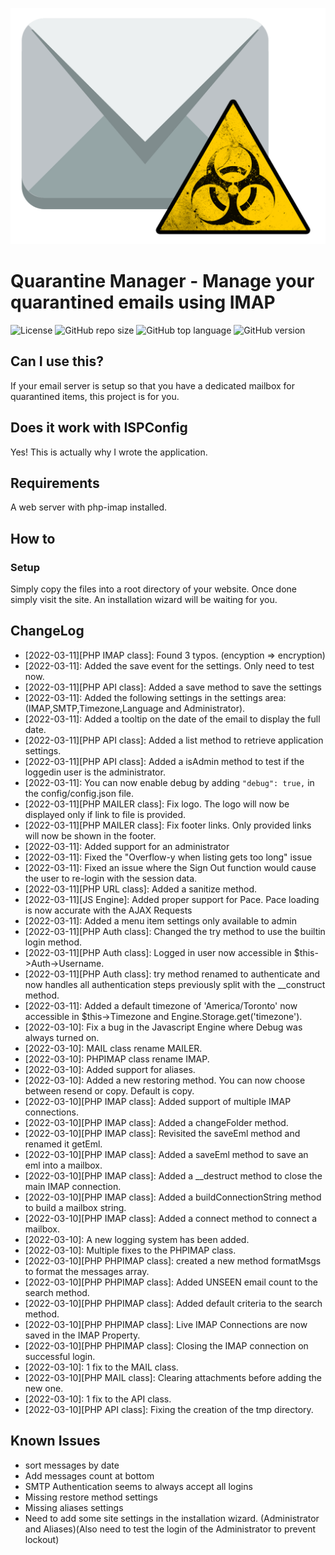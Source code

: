 ![Quarantine Manager](/dist/img/logo.png)

# Quarantine Manager - Manage your quarantined emails using IMAP
![License](https://img.shields.io/github/license/LouisOuellet/quarantine-manager?style=for-the-badge)
![GitHub repo size](https://img.shields.io/github/repo-size/LouisOuellet/quarantine-manager?style=for-the-badge)
![GitHub top language](https://img.shields.io/github/languages/top/LouisOuellet/quarantine-manager?style=for-the-badge)
![GitHub version](https://img.shields.io/badge/version-22.03--11-green?style=for-the-badge)


## Can I use this?
If your email server is setup so that you have a dedicated mailbox for quarantined items, this project is for you.

## Does it work with ISPConfig
Yes! This is actually why I wrote the application.

## Requirements
A web server with php-imap installed.

## How to
### Setup
Simply copy the files into a root directory of your website. Once done simply visit the site. An installation wizard will be waiting for you.

## ChangeLog

 * [2022-03-11][PHP IMAP class]: Found 3 typos. (encyption => encryption)
 * [2022-03-11]: Added the save event for the settings. Only need to test now.
 * [2022-03-11][PHP API class]: Added a save method to save the settings
 * [2022-03-11]: Added the following settings in the settings area: (IMAP,SMTP,Timezone,Language and Administrator).
 * [2022-03-11]: Added a tooltip on the date of the email to display the full date.
 * [2022-03-11][PHP API class]: Added a list method to retrieve application settings.
 * [2022-03-11][PHP API class]: Added a isAdmin method to test if the loggedin user is the administrator.
 * [2022-03-11]: You can now enable debug by adding ```"debug": true,``` in the config/config.json file.
 * [2022-03-11][PHP MAILER class]: Fix logo. The logo will now be displayed only if link to file is provided.
 * [2022-03-11][PHP MAILER class]: Fix footer links. Only provided links will now be shown in the footer.
 * [2022-03-11]: Added support for an administrator
 * [2022-03-11]: Fixed the "Overflow-y when listing gets too long" issue
 * [2022-03-11]: Fixed an issue where the Sign Out function would cause the user to re-login with the session data.
 * [2022-03-11][PHP URL class]: Added a sanitize method.
 * [2022-03-11][JS Engine]: Added proper support for Pace. Pace loading is now accurate with the AJAX Requests
 * [2022-03-11]: Added a menu item settings only available to admin
 * [2022-03-11][PHP Auth class]: Changed the try method to use the builtin login method.
 * [2022-03-11][PHP Auth class]: Logged in user now accessible in $this->Auth->Username.
 * [2022-03-11][PHP Auth class]: try method renamed to authenticate and now handles all authentication steps previously split with the __construct method.
 * [2022-03-11]: Added a default timezone of 'America/Toronto' now accessible in $this->Timezone and Engine.Storage.get('timezone').
 * [2022-03-10]: Fix a bug in the Javascript Engine where Debug was always turned on.
 * [2022-03-10]: MAIL class rename MAILER.
 * [2022-03-10]: PHPIMAP class rename IMAP.
 * [2022-03-10]: Added support for aliases.
 * [2022-03-10]: Added a new restoring method. You can now choose between resend or copy. Default is copy.
 * [2022-03-10][PHP IMAP class]: Added support of multiple IMAP connections.
 * [2022-03-10][PHP IMAP class]: Added a changeFolder method.
 * [2022-03-10][PHP IMAP class]: Revisited the saveEml method and renamed it getEml.
 * [2022-03-10][PHP IMAP class]: Added a saveEml method to save an eml into a mailbox.
 * [2022-03-10][PHP IMAP class]: Added a __destruct method to close the main IMAP connection.
 * [2022-03-10][PHP IMAP class]: Added a buildConnectionString method to build a mailbox string.
 * [2022-03-10][PHP IMAP class]: Added a connect method to connect a mailbox.
 * [2022-03-10]: A new logging system has been added.
 * [2022-03-10]: Multiple fixes to the PHPIMAP class.
 * [2022-03-10][PHP PHPIMAP class]: created a new method formatMsgs to format the messages array.
 * [2022-03-10][PHP PHPIMAP class]: Added UNSEEN email count to the search method.
 * [2022-03-10][PHP PHPIMAP class]: Added default criteria to the search method.
 * [2022-03-10][PHP PHPIMAP class]: Live IMAP Connections are now saved in the IMAP Property.
 * [2022-03-10][PHP PHPIMAP class]: Closing the IMAP connection on successful login.
 * [2022-03-10]: 1 fix to the MAIL class.
 * [2022-03-10][PHP MAIL class]: Clearing attachments before adding the new one.
 * [2022-03-10]: 1 fix to the API class.
 * [2022-03-10][PHP API class]: Fixing the creation of the tmp directory.

## Known Issues

 * sort messages by date
 * Add messages count at bottom
 * SMTP Authentication seems to always accept all logins
 * Missing restore method settings
 * Missing aliases settings
 * Need to add some site settings in the installation wizard. (Administrator and Aliases)(Also need to test the login of the Administrator to prevent lockout)
